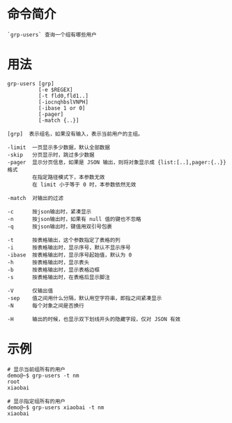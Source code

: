 # 命令简介 

    `grp-users` 查询一个组有哪些用户

# 用法

    grp-users [grp] 
              [-e $REGEX] 
              [-t fld0,fld1..]
              [-iocnqhbslVNPH]
              [-ibase 1 or 0]
              [-pager]
              [-match {..}]
    
    [grp]  表示组名，如果没有输入，表示当前用户的主组。
    
    -limit  一页显示多少数据，默认全部数据
    -skip   分页显示时，跳过多少数据
    -pager  显示分页信息，如果是 JSON 输出，则将对象显示成 {list:[..],pager:{..}} 格式
            在指定路径模式下，本参数无效
            在 limit 小于等于 0 时，本参数依然无效
            
    -match  对输出的过滤
    
    -c      按json输出时，紧凑显示
    -n      按json输出时，如果有 null 值的键也不忽略
    -q      按json输出时，键值用双引号包裹
    
    -t      按表格输出，这个参数指定了表格的列
    -i      按表格输出时，显示序号，默认不显示序号
    -ibase  按表格输出时，显示序号起始值，默认为 0
    -h      按表格输出时，显示表头
    -b      按表格输出时，显示表格边框
    -s      按表格输出时，在表格后显示脚注
    
    -V      仅输出值
    -sep    值之间用什么分隔，默认用空字符串，即指之间紧凑显示
    -N      每个对象之间是否换行
    
    -H      输出的时候，也显示双下划线开头的隐藏字段，仅对 JSON 有效
    
    
# 示例

    # 显示当前组所有的用户
    demo@~$ grp-users -t nm
    root
    xiaobai
    
    # 显示指定组所有的用户
    demo@~$ grp-users xiaobai -t nm
    xiaobai
    
    
    